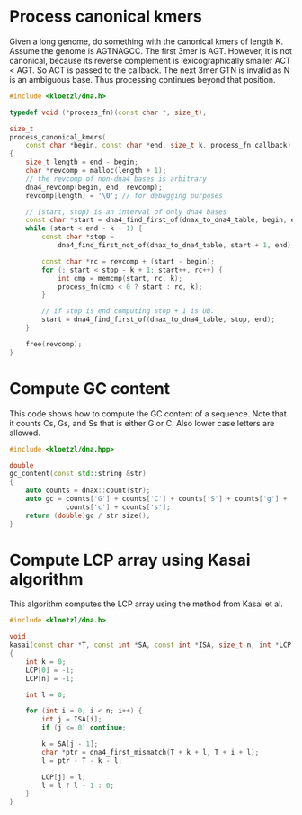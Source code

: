 # Process canonical kmers

Given a long genome, do something with the canonical kmers of length K. Assume the genome is AGTNAGCC. The first 3mer is AGT. However, it is not canonical, because its reverse complement is lexicographically smaller ACT < AGT. So ACT is passed to the callback. The next 3mer GTN is invalid as N is an ambiguous base. Thus processing continues beyond that position.

```C++
#include <kloetzl/dna.h>

typedef void (*process_fn)(const char *, size_t);

size_t
process_canonical_kmers(
	const char *begin, const char *end, size_t k, process_fn callback)
{
	size_t length = end - begin;
	char *revcomp = malloc(length + 1);
	// the revcomp of non-dna4 bases is arbitrary
	dna4_revcomp(begin, end, revcomp);
	revcomp[length] = '\0'; // for debugging purposes

	// [start, stop) is an interval of only dna4 bases
	const char *start = dna4_find_first_of(dnax_to_dna4_table, begin, end);
	while (start < end - k + 1) {
		const char *stop =
			dna4_find_first_not_of(dnax_to_dna4_table, start + 1, end);

		const char *rc = revcomp + (start - begin);
		for (; start < stop - k + 1; start++, rc++) {
			int cmp = memcmp(start, rc, k);
			process_fn(cmp < 0 ? start : rc, k);
		}

		// if stop is end computing stop + 1 is UB.
		start = dna4_find_first_of(dnax_to_dna4_table, stop, end);
	}

	free(revcomp);
}
```

# Compute GC content

This code shows how to compute the GC content of a sequence. Note that it counts Cs, Gs, and Ss that is either G or C. Also lower case letters are allowed.

```C++
#include <kloetzl/dna.hpp>

double
gc_content(const std::string &str)
{
	auto counts = dnax::count(str);
	auto gc = counts['G'] + counts['C'] + counts['S'] + counts['g'] +
			  counts['c'] + counts['s'];
	return (double)gc / str.size();
}
```

# Compute LCP array using Kasai algorithm

This algorithm computes the LCP array using the method from Kasai et al.

```C++
#include <kloetzl/dna.h>

void
kasai(const char *T, const int *SA, const int *ISA, size_t n, int *LCP)
{
	int k = 0;
	LCP[0] = -1;
	LCP[n] = -1;

	int l = 0;

	for (int i = 0; i < n; i++) {
		int j = ISA[i];
		if (j <= 0) continue;

		k = SA[j - 1];
		char *ptr = dna4_first_mismatch(T + k + l, T + i + l);
		l = ptr - T - k - l;

		LCP[j] = l;
		l = l ? l - 1 : 0;
	}
}
```
